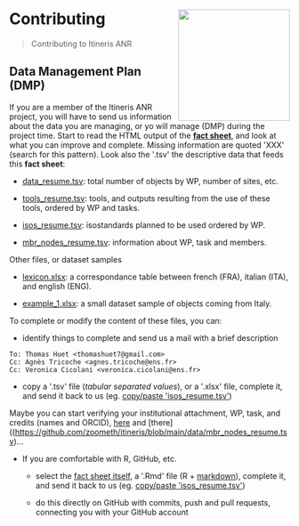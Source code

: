 # Contributing <img src="https://github.com/zoometh/itineris/blob/main/www/logo.png" align="right" width="200"/>
> Contributing to Itineris ANR

## Data Management Plan (DMP)

If you are a member of the Itineris ANR project, you will have to send us information about the data you are managing, or yo will manage (DMP) during the project time. Start to read the HTML output of the [**fact sheet**](https://zoometh.github.io/itineris/dmp/), and look at what you can improve and complete. Missing information are quoted 'XXX' (search for this pattern). Look also the '.tsv' the descriptive data that feeds this **fact sheet**:

  + [data_resume.tsv](https://github.com/zoometh/itineris/blob/main/data/data_resume.tsv): total number of objects by WP, number of sites, etc.
  
  + [tools_resume.tsv](https://github.com/zoometh/itineris/blob/main/data/tools_resume.tsv): tools, and outputs resulting from the use of these tools, ordered by WP and tasks.
  
  + [isos_resume.tsv](https://github.com/zoometh/itineris/blob/main/data/isos_resume.tsv): isostandards planned to be used ordered by WP.
  
  + [mbr_nodes_resume.tsv](https://github.com/zoometh/itineris/blob/main/data/mbr_nodes_resume.tsv): information about WP, task and members.
  
Other files, or dataset samples
  
  + [lexicon.xlsx](https://github.com/zoometh/itineris/blob/main/fra-ita-eng/lexicon.xlsx?raw=true): a correspondance table between french (FRA), italian (ITA), and english (ENG).
  
  + [example_1.xlsx](https://github.com/zoometh/itineris/blob/main/data/example_1.xlsx?raw=true): a small dataset sample of objects coming from Italy.

To complete or modify the content of these files, you can:

  + identify things to complete and send us a mail with a brief description 
  
```
To: Thomas Huet <thomashuet7@gmail.com>
Cc: Agnès Tricoche <agnes.tricoche@ens.fr>
Cc: Veronica Cicolani <veronica.cicolani@ens.fr>
```

  + copy a '.tsv' file (*tabular separated values*), or a '.xlsx' file, complete it, and send it back to us (eg. [copy/paste 'isos_resume.tsv'](https://raw.githubusercontent.com/zoometh/itineris/main/data/isos_resume.tsv))
  
Maybe you can start verifying your institutional attachment, WP, task, and credits (names and ORCID), [here](https://zoometh.github.io/itineris/dmp/#Membres_du_projet_et_Work_packages) and [there]((https://github.com/zoometh/itineris/blob/main/data/mbr_nodes_resume.tsv)...
  
* If you are comfortable with R, GitHub, etc.

  + select the [fact sheet itself](https://github.com/zoometh/itineris/blob/main/dmp/index.Rmd), a '.Rmd' file (R + [markdown](https://www.markdownguide.org/cheat-sheet/)), complete it, and send it back to us (eg. [copy/paste 'isos_resume.tsv'](https://github.com/zoometh/itineris/blob/main/data/isos_resume.tsv))
  
  + do this directly on GitHub with commits, push and pull requests, connecting you with your GitHub account
  
  
  

